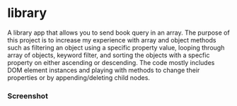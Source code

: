 # library

A library app that allows you to send book query in an array. The purpose of this project is to increase my experience with array and object methods such as filtering an object using a specific property value, looping through array of objects, keyword filter, and sorting the objects with a specfic property on either ascending or descending. The code mostly includes DOM element instances and playing with methods to change their properties or by appending/deleting child nodes.


### Screenshot

